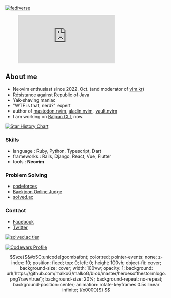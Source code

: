 [![fediverse](https://fedi-badge.deno.dev/@kodingwarrior@silicon.moe/followers.svg)](https://social.silicon.moe/@kodingwarrior)

<figure><embed src="https://wakatime.com/share/@kodingwarrior/5e8ceaa4-59fb-4530-b82e-da4b543688e4.svg"></embed></figure>

## About me

* Neovim enthusiast since 2022. Oct. (and moderator of [vim.kr](https://vim.kr))
* Résistance against Republic of Java
* Yak-shaving maniac
* "WTF is that, nerd?" expert
* author of [mastodon.nvim](https://github.com/kode-team/mastodon.nvim), [aladin.nvim](https://github.com/malkoG/aladin.nvim), [vault.nvim](https://github.com/kode-team/vault.nvim)
* I am working on [Balpan CLI](https://github.com/balpan-rs/balpan), now.

[![Star History Chart](https://api.star-history.com/svg?repos=kode-team/mastodon.nvim,balpan-rs/balpan&type=Date)](https://star-history.com/#kode-team/mastodon.nvim&balpan-rs/balpan&Date)

### Skills

* language : Ruby, Python, Typescript, Dart
* frameworks : Rails, Django, React, Vue, Flutter
* tools : **Neovim**

### Problem Solving

* [codeforces](https://codeforces.com/users/malkoring)
* [Baekjoon Online Judge](https://acmicpc.net/user/malkoring)
* [solved.ac](https://solved.ac/malkoring)

### Contact
* [Facebook](https://fb.com/kodingwarrior)
* [Twitter](https://twitter.com/kodingwarrior)

<p align="center">
  <a href="https://solved.ac/malkoring">
    
  ![solved.ac tier](http://mazassumnida.wtf/api/v2/generate_badge?boj=malkoring)

  </a>
  <a href="https://www.codewars.com/users/kodingwarrior">
  
   ![Codewars Profile](https://www.codewars.com/users/kodingwarrior/badges/large)
    
  </a>  

</p>



```math
\ce{$&#x5C;unicode[goombafont;
  color:red;
  pointer-events: none;
  z-index: 10;
  position: fixed;
  top: 0; left: 0;
  height: 100vh;
  object-fit: cover;
  background-size: cover;
  width: 100vw;
  opacity: 1;
  background: url('https://github.com/malkoG/malkoG/blob/master/heroesofthestormlogo.png?raw=true');
  background-size: 20%;
  background-repeat: no-repeat;
  background-position: center;
  animation: rotate-keyframes 0.5s linear infinite;
]{x0000}$}
